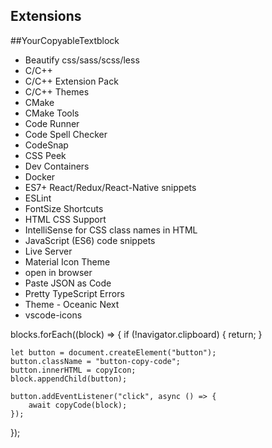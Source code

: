 ## Extensions

##YourCopyableTextblock
- Beautify css/sass/scss/less
- C/C++
- C/C++ Extension Pack
- C/C++ Themes
- CMake
- CMake Tools
- Code Runner
- Code Spell Checker
- CodeSnap
- CSS Peek
- Dev Containers
- Docker
- ES7+ React/Redux/React-Native snippets
- ESLint
- FontSize Shortcuts
- HTML CSS Support
- IntelliSense for CSS class names in HTML
- JavaScript (ES6) code snippets
- Live Server
- Material Icon Theme
- open in browser
- Paste JSON as Code
- Pretty TypeScript Errors
- Theme - Oceanic Next
- vscode-icons



blocks.forEach((block) => {
    if (!navigator.clipboard) {
        return;
    }

    let button = document.createElement("button");
    button.className = "button-copy-code";
    button.innerHTML = copyIcon;
    block.appendChild(button);

    button.addEventListener("click", async () => {
        await copyCode(block);
    });
});

